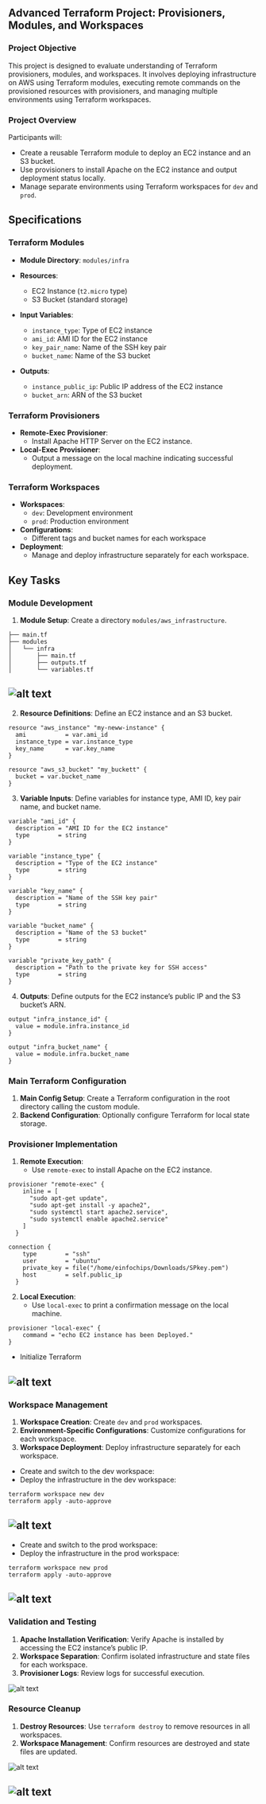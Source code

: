 ## Advanced Terraform Project: Provisioners, Modules, and Workspaces

### Project Objective
This project is designed to evaluate understanding of Terraform provisioners, modules, and workspaces. It involves deploying infrastructure on AWS using Terraform modules, executing remote commands on the provisioned resources with provisioners, and managing multiple environments using Terraform workspaces.

### Project Overview
Participants will:
- Create a reusable Terraform module to deploy an EC2 instance and an S3 bucket.
- Use provisioners to install Apache on the EC2 instance and output deployment status locally.
- Manage separate environments using Terraform workspaces for `dev` and `prod`.

## Specifications

### Terraform Modules
- **Module Directory**: `modules/infra`
- **Resources**:
  - EC2 Instance (`t2.micro` type)
  - S3 Bucket (standard storage)

- **Input Variables**:
  - `instance_type`: Type of EC2 instance
  - `ami_id`: AMI ID for the EC2 instance
  - `key_pair_name`: Name of the SSH key pair
  - `bucket_name`: Name of the S3 bucket

- **Outputs**:
  - `instance_public_ip`: Public IP address of the EC2 instance
  - `bucket_arn`: ARN of the S3 bucket

### Terraform Provisioners
- **Remote-Exec Provisioner**:
  - Install Apache HTTP Server on the EC2 instance.
- **Local-Exec Provisioner**:
  - Output a message on the local machine indicating successful deployment.

### Terraform Workspaces
- **Workspaces**:
  - `dev`: Development environment
  - `prod`: Production environment
- **Configurations**:
  - Different tags and bucket names for each workspace
- **Deployment**:
  - Manage and deploy infrastructure separately for each workspace.

## Key Tasks

### Module Development
1. **Module Setup**: Create a directory `modules/aws_infrastructure`.
```
├── main.tf
├── modules
│   └── infra
│       ├── main.tf
│       ├── outputs.tf
│       └── variables.tf
```
![alt text](<images/Screenshot from 2024-08-26 16-33-19.png>)
---


2. **Resource Definitions**: Define an EC2 instance and an S3 bucket.
```
resource "aws_instance" "my-neww-instance" {
  ami           = var.ami_id
  instance_type = var.instance_type
  key_name      = var.key_name
}

resource "aws_s3_bucket" "my_buckett" {
  bucket = var.bucket_name
}
```


3. **Variable Inputs**: Define variables for instance type, AMI ID, key pair name, and bucket name.
```
variable "ami_id" {
  description = "AMI ID for the EC2 instance"
  type        = string
}

variable "instance_type" {
  description = "Type of the EC2 instance"
  type        = string
}

variable "key_name" {
  description = "Name of the SSH key pair"
  type        = string
}

variable "bucket_name" {
  description = "Name of the S3 bucket"
  type        = string
}

variable "private_key_path" {
  description = "Path to the private key for SSH access"
  type        = string
}
```


4. **Outputs**: Define outputs for the EC2 instance’s public IP and the S3 bucket’s ARN.
```
output "infra_instance_id" {
  value = module.infra.instance_id
}

output "infra_bucket_name" {
  value = module.infra.bucket_name
}
```


### Main Terraform Configuration
1. **Main Config Setup**: Create a Terraform configuration in the root directory calling the custom module.
2. **Backend Configuration**: Optionally configure Terraform for local state storage.

### Provisioner Implementation
1. **Remote Execution**:
   - Use `remote-exec` to install Apache on the EC2 instance.
```
provisioner "remote-exec" {
    inline = [
      "sudo apt-get update",
      "sudo apt-get install -y apache2",
      "sudo systemctl start apache2.service",
      "sudo systemctl enable apache2.service"
    ]
  }

connection {
    type        = "ssh"
    user        = "ubuntu"
    private_key = file("/home/einfochips/Downloads/SPkey.pem")
    host        = self.public_ip
  }
```

2. **Local Execution**:
   - Use `local-exec` to print a confirmation message on the local machine.
```
provisioner "local-exec" {
    command = "echo EC2 instance has been Deployed."
}
```

+ Initialize Terraform

![alt text](<images/Screenshot from 2024-08-22 18-41-14.png>)
---


### Workspace Management
1. **Workspace Creation**: Create `dev` and `prod` workspaces.
2. **Environment-Specific Configurations**: Customize configurations for each workspace.
3. **Workspace Deployment**: Deploy infrastructure separately for each workspace.

+ Create and switch to the dev workspace:
+ Deploy the infrastructure in the dev workspace:
```
terraform workspace new dev
terraform apply -auto-approve
```
![alt text](<images/Screenshot from 2024-08-23 15-43-31.png>)
---


+ Create and switch to the prod workspace:
+ Deploy the infrastructure in the prod workspace:
```
terraform workspace new prod
terraform apply -auto-approve
```
![alt text](<images/Screenshot from 2024-08-23 15-45-03.png>)
---


### Validation and Testing
1. **Apache Installation Verification**: Verify Apache is installed by accessing the EC2 instance’s public IP.
2. **Workspace Separation**: Confirm isolated infrastructure and state files for each workspace.
3. **Provisioner Logs**: Review logs for successful execution.

![alt text](<images/Screenshot from 2024-08-26 16-52-23.png>)


### Resource Cleanup
1. **Destroy Resources**: Use `terraform destroy` to remove resources in all workspaces.
2. **Workspace Management**: Confirm resources are destroyed and state files are updated.

![alt text](<images/Screenshot from 2024-08-23 15-49-21.png>)

![alt text](<images/Screenshot from 2024-08-23 15-47-39.png>)
---

